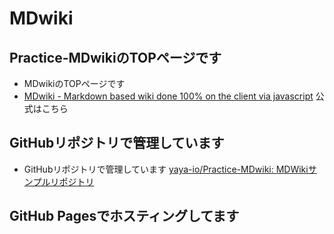 # MDwiki

## Practice-MDwikiのTOPページです
* MDwikiのTOPページです
* [MDwiki \- Markdown based wiki done 100% on the client via javascript](http://dynalon.github.io/mdwiki/#!index.md)
公式はこちら

## GitHubリポジトリで管理しています
* GitHubリポジトリで管理しています
[yaya\-io/Practice\-MDwiki: MDWikiサンプルリポジトリ](https://github.com/yaya-io/Practice-MDwiki)

## GitHub Pagesでホスティングしてます

